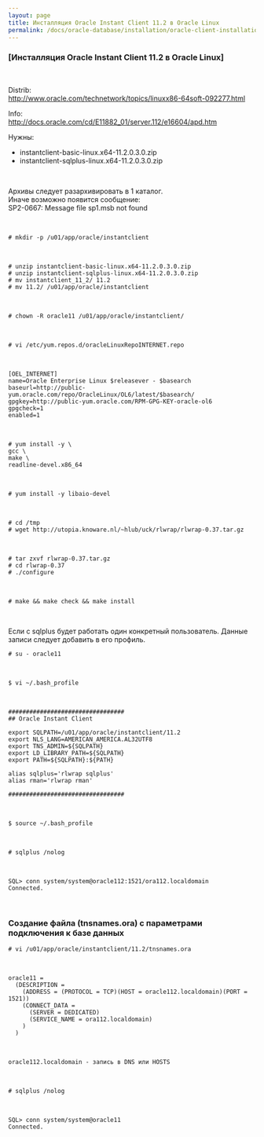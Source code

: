 ```yaml
---
layout: page
title: Инсталляция Oracle Instant Client 11.2 в Oracle Linux
permalink: /docs/oracle-database/installation/oracle-client-installation/linux/6.3/oracle/11.2/
---
```


### [Инсталляция Oracle Instant Client 11.2 в Oracle Linux]

<br/>

Distrib:<br/>
http://www.oracle.com/technetwork/topics/linuxx86-64soft-092277.html

Info:<br/>
http://docs.oracle.com/cd/E11882_01/server.112/e16604/apd.htm


Нужны:

<ul>
	<li>instantclient-basic-linux.x64-11.2.0.3.0.zip</li>
	<li>instantclient-sqlplus-linux.x64-11.2.0.3.0.zip</li>
</ul>


<br/>

Архивы следует разархивировать в 1 каталог.<br/>
Иначе возможно появится сообщение:<br/>
SP2-0667: Message file sp1<lang>.msb not found<br/>


<br/>

	# mkdir -p /u01/app/oracle/instantclient

<br/>

	# unzip instantclient-basic-linux.x64-11.2.0.3.0.zip
	# unzip instantclient-sqlplus-linux.x64-11.2.0.3.0.zip
	# mv instantclient_11_2/ 11.2
	# mv 11.2/ /u01/app/oracle/instantclient

<br/>

	# chown -R oracle11 /u01/app/oracle/instantclient/

<br/>


	# vi /etc/yum.repos.d/oracleLinuxRepoINTERNET.repo

<br/>

	[OEL_INTERNET]
	name=Oracle Enterprise Linux $releasever - $basearch
	baseurl=http://public-yum.oracle.com/repo/OracleLinux/OL6/latest/$basearch/
	gpgkey=http://public-yum.oracle.com/RPM-GPG-KEY-oracle-ol6
	gpgcheck=1
	enabled=1


<br/>

	# yum install -y \
	gcc \
	make \
	readline-devel.x86_64

<br/>

	# yum install -y libaio-devel

<br/>


	# cd /tmp
	# wget http://utopia.knoware.nl/~hlub/uck/rlwrap/rlwrap-0.37.tar.gz

<br/>

	# tar zxvf rlwrap-0.37.tar.gz
	# cd rlwrap-0.37
	# ./configure

<br/>

	# make && make check && make install

<br/>


Если с sqlplus будет работать один конкретный пользователь. Данные записи следует добавить в его профиль.

	# su - oracle11

<br/>


	$ vi ~/.bash_profile


<br/>


	#################################
	## Oracle Instant Client

	export SQLPATH=/u01/app/oracle/instantclient/11.2
	export NLS_LANG=AMERICAN_AMERICA.AL32UTF8
	export TNS_ADMIN=${SQLPATH}
	export LD_LIBRARY_PATH=${SQLPATH}
	export PATH=${SQLPATH}:${PATH}

	alias sqlplus='rlwrap sqlplus'
	alias rman='rlwrap rman'

	#################################


<br/>

	$ source ~/.bash_profile

<br/>


	# sqlplus /nolog

<br/>

	SQL> conn system/system@oracle112:1521/ora112.localdomain
	Connected.


<br/>

### Создание файла (tnsnames.ora) с параметрами подключения к базе данных


	# vi /u01/app/oracle/instantclient/11.2/tnsnames.ora

<br/>

	oracle11 =
	  (DESCRIPTION =
	    (ADDRESS = (PROTOCOL = TCP)(HOST = oracle112.localdomain)(PORT = 1521))
	    (CONNECT_DATA =
	      (SERVER = DEDICATED)
	      (SERVICE_NAME = ora112.localdomain)
	    )
	  )

<br/>

<code>oracle112.localdomain - запись в DNS или HOSTS</code>

<br/>

	# sqlplus /nolog

<br/>

	SQL> conn system/system@oracle11
	Connected.
